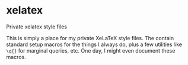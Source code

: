 # xelatex
Private xelatex style files

This is simply a place for my private XeLaTeX style files.  The contain standard setup macros for the things I always do, plus a few utilities like `\q{}` for marginal queries, etc.  One day, I might even document these macros.
